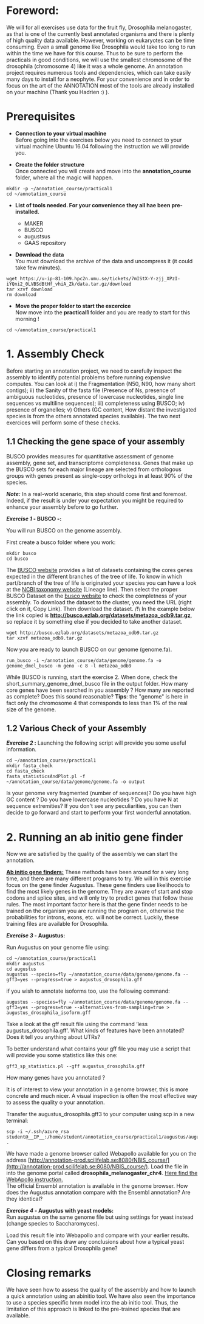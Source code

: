 # Foreword:

We will for all exercises use data for the fruit fly, Drosophila melanogaster, as that is one of the currently best annotated organisms and there is plenty of high quality data available. However, working on eukaryotes can be time consuming. Even a small genome like Drosophila would take too long to run within the time we have for this course. Thus to be sure to perform the practicals in good conditions, we will use the smallest chromosome of the drosophila (chromosome 4) like it was a whole genome.
An annotation project requires numerous tools and dependencies, which can take easily many days to install for a neophyte. For your convenience and in order to focus on the art of the ANNOTATION most of the tools are already installed on your machine (Thank you Hadrien :) ).

# Prerequisites

  * **Connection to your virtual machine**  
Before going into the exercises below you need to connect to your virtual machine Ubuntu 16.04 following the instruction we will provide you.

  * **Create the folder structure**  
Once connected you will create and move into the **annotation\_course** folder, where all the magic will happen.
```
mkdir -p ~/annotation_course/practical1
cd ~/annotation_course
```

  * **List of tools needed. For your convenience they all hae been pre-installed.**  

    * MAKER 
    * BUSCO
    * augustsus
    * GAAS repository

  * **Download the data**  
You must download the archive of the data and uncompress it (it could take few minutes).
```
wget https://u-ip-81-109.hpc2n.umu.se/tickets/7mIStX-Y-zjj_XPzI-iYQni2_0LVBSdBtHf_vhiA_Zk/data.tar.gz/download
tar xzvf download
rm download
```

  * **Move the proper folder to start the excercice**  
Now move into the **practical1** folder and you are ready to start for this morning !
```
cd ~/annotation_course/practical1
```

# 1. Assembly Check

Before starting an annotation project, we need to carefully inspect the assembly to identify potential problems before running expensive computes.
You can look at i) the Fragmentation (N50, N90, how many short contigs); ii) the Sanity of the fasta file (Presence of Ns, presence of ambiguous nucleotides, presence of lowercase nucleotides, single line sequences vs multiline sequences); iii) completeness using BUSCO; iv) presence of organelles; v) Others (GC content, How distant the investigated species is from the others annotated species available).
The two next exercices will perform some of these checks.

## 1.1 Checking the gene space of your assembly

BUSCO provides measures for quantitative assessment of genome assembly, gene set, and transcriptome completeness. Genes that make up the BUSCO sets for each major lineage are selected from orthologous groups with genes present as single-copy orthologs in at least 90% of the species.

***Note:*** In a real-world scenario, this step should come first and foremost. Indeed, if the result is under your expectation you might be required to enhance your assembly before to go further.

**_Exercise 1_ - BUSCO -:**

You will run BUSCO on the genome assembly.

First create a busco folder where you work:
```
mkdir busco
cd busco
```

The [BUSCO website](http://busco.ezlab.org) provides a list of datasets containing the cores genes expected in the different branches of the tree of life. To know in which part/branch of the tree of life is originated your species you can have a look at the [NCBI taxonomy website](https://www.ncbi.nlm.nih.gov/Taxonomy/Browser/wwwtax.cgi?id=7227) (Lineage line).
Then select the proper BUSCO Dataset on the [busco website](http://busco.ezlab.org) to check the completness of your assembly. To download the dataset to the cluster, you need the URL (right click on it, Copy Link). Then download the dataset.
/!\ In the example below the link copied is **http://busco.ezlab.org/datasets/metazoa_odb9.tar.gz**, so replace it by something else if you decided to take another dataset.
```
wget http://busco.ezlab.org/datasets/metazoa_odb9.tar.gz
tar xzvf metazoa_odb9.tar.gz
```

Now you are ready to launch BUSCO on our genome (genome.fa).
```
run_busco -i ~/annotation_course/data/genome/genome.fa -o genome_dmel_busco -m geno -c 8 -l metazoa_odb9
```

While BUSCO is running, start the exercise 2.
When done, check the short\_summary\_genome\_dmel\_busco file in the output folder. How many core genes have been searched in you assembly ? How many are reported as complete? Does this sound reasonable?
**Tips**: the "genome" is here in fact only the chromosome 4 that corresponds to less than 1% of the real size of the genome.

## 1.2 Various Check of your Assembly

**_Exercise 2_ :**
Launching the following script will provide you some useful information.

```
cd ~/annotation_course/practical1
mkdir fasta_check
cd fasta_check
fasta_statisticsAndPlot.pl -f ~/annotation_course/data/genome/genome.fa -o output
```

Is your genome very fragmented (number of sequences)? Do you have high GC content ? Do you have lowercase nucleotides ? Do you have N at sequence extremities? 
If you don't see any peculiarities, you can then decide to go forward and start to perform your first wonderful annotation.

# 2. Running an ab initio gene finder

Now we are satisfied by the quality of the assembly we can start the annotation.

<u>**Ab initio gene finders:**</u> These methods have been around for a very long time, and there are many different programs to try. We will in this exercise focus on the gene finder Augustus. These gene finders use likelihoods to find the most likely genes in the genome. They are aware of start and stop codons and splice sites, and will only try to predict genes that follow these rules. The most important factor here is that the gene finder needs to be trained on the organism you are running the program on, otherwise the probabilities for introns, exons, etc. will not be correct. Luckily, these training files are available for Drosophila.

**_Exercise 3_ - Augustus:**

Run Augustus on your genome file using:  
```
cd ~/annotation_course/practical1
mkdir augustus
cd augustus
augustus --species=fly ~/annotation_course/data/genome/genome.fa --gff3=yes --progress=true > augustus_drosophila.gff
```
if you wish to annotate isoforms too, use the following command:
```
augustus --species=fly ~/annotation_course/data/genome/genome.fa --gff3=yes --progress=true --alternatives-from-sampling=true > augustus_drosophila_isoform.gff
```

Take a look at the gff result file using the command ‘less augustus_drosophila.gff’. What kinds of features have been annotated? Does it tell you anything about UTRs?

To better understand what contains your gff file you may use a script that will provide you some statistics like this one:
```
gff3_sp_statistics.pl --gff augustus_drosophila.gff
```
How many genes have you annotated ?

It is of interest to view your annotation in a genome browser, this is more concrete and much nicer. A visual inspection is often the most effective way to assess the quality o your annotation.

Transfer the augustus\_drosophila.gff3 to your computer using scp in a new terminal:   
```
scp -i ~/.ssh/azure_rsa student@__IP__:/home/student/annotation_course/practical1/augustus/augustus_drosophila.gff .
```

We have made a genome browser called Webapollo available for you on the address [http://annotation-prod.scilifelab.se:8080/NBIS_course/](http://annotation-prod.scilifelab.se:8080/NBIS_course/).
Load the file in into the genome portal called **drosophila\_melanogaster\_chr4**. [Here find the WebApollo instruction.](UsingWebapollo.md)
<br/>The official Ensembl annotation is available in the genome browser.
How does the Augustus annotation compare with the Ensembl annotation? Are they identical?

**_Exercise 4 -_ Augustus with yeast models:**  
Run augustus on the same genome file but using settings for yeast instead (change species to Saccharomyces).

Load this result file into Webapollo and compare with your earlier results. Can you based on this draw any conclusions about how a typical yeast gene differs from a typical Drosophila gene?

# Closing remarks

We have seen how to assess the quality of the assembly and how to launch a quick annotation using an abinitio tool.
We have also seen the importance to use a species specific hmm model into the ab initio tool. Thus, the limitation of this approach is linked to the pre-trained species that are available.
